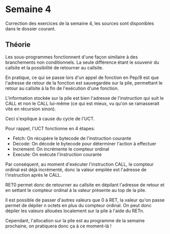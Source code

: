 # Semaine 4

Correction des exercices de la semaine 4, les sources sont disponibles dans le dossier courant.

## Théorie

Les sous-programmes fonctionnent d'une façon similaire à des branchements non conditionnels.
La seule différence étant le souvenir du callsite et la possibilité de retourner au callsite.

En pratique, ce qui se passe lors d'un appel de fonction en Pep/8 est que l'adresse de retour de la fonction est sauvegardée sur la pile, permettant le retour au callsite à la fin de l'exécution d'une fonction.

L'information stockée sur la pile est bien l'adresse de l'instruction qui suit le CALL et non le CALL lui-même (ce qui est mieux, vu qu'on se ramasserait vite en récursion sinon).

Ceci s'explique à cause du cycle de l'UCT.

Pour rappel, l'UCT fonctionne en 4 étapes:

* Fetch: On récupère le bytecode de l'instruction courante
* Decode: On décode le bytecode pour déterminer l'action à effectuer
* Increment: On incrémente le compteur ordinal
* Execute: On exécute l'instruction courante

Par conséquent, au moment d'exécuter l'instruction CALL, le compteur ordinal est déjà incrémenté, donc la valeur empilée est l'adresse de l'instruction après le CALL.

RET0 permet donc de retourner au callsite en dépilant l'adresse de retour et en settant le compteur ordinal à la valeur présente au top de la pile.

Il est possible de passer d'autres valeurs que 0 à RET, la valeur qu'on passe permet de dépiler n octets en plus du compteur ordinal.
On peut donc dépiler les valeurs allouées localement sur la pile à l'aide du RETn.

Cependant, l'allocation sur la pile est au programme de la semaine prochaine, on pratiquera donc ça à ce moment-là !
